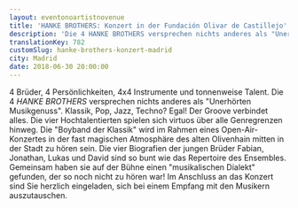 ```yaml
---
layout: eventonoartistnovenue
title: 'HANKE BROTHERS: Konzert in der Fundación Olivar de Castillejo'
description: 'Die 4 HANKE BROTHERS versprechen nichts anderes als "Unerhörten Musikgenuss". Klassik, Pop, Jazz, Techno? Egal! Der Groove verbindet alles. '
translationKey: 782
customSlug: hanke-brothers-konzert-madrid
city: Madrid
date: 2018-06-30 20:00:00
---
```


4 Brüder, 4 Persönlichkeiten, 4x4 Instrumente und tonnenweise Talent. Die 4 <em>HANKE BROTHERS</em> versprechen nichts anderes als "Unerhörten Musikgenuss". Klassik, Pop, Jazz, Techno? Egal! Der Groove verbindet alles. Die vier Hochtalentierten spielen sich virtuos über alle Genregrenzen hinweg. Die "Boyband der Klassik" wird im Rahmen eines Open-Air-Konzertes in der fast magischen Atmosphäre des alten Olivenhain mitten in der Stadt zu hören sein. Die vier Biografien der jungen Brüder Fabian, Jonathan, Lukas und David sind so bunt wie das Repertoire des Ensembles. Gemeinsam haben sie auf der Bühne einen "musikalischen Dialekt" gefunden, der so noch nicht zu hören war! Im Anschluss an das Konzert sind Sie herzlich eingeladen, sich bei einem Empfang mit den Musikern auszutauschen. 

